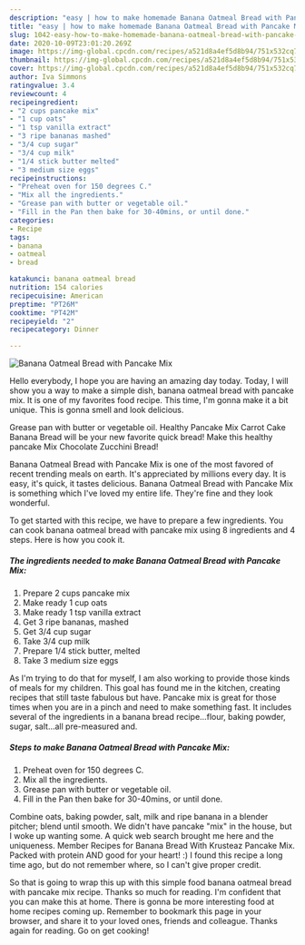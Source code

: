 ```yaml
---
description: "easy | how to make homemade Banana Oatmeal Bread with Pancake Mix"
title: "easy | how to make homemade Banana Oatmeal Bread with Pancake Mix"
slug: 1042-easy-how-to-make-homemade-banana-oatmeal-bread-with-pancake-mix
date: 2020-10-09T23:01:20.269Z
image: https://img-global.cpcdn.com/recipes/a521d8a4ef5d8b94/751x532cq70/banana-oatmeal-bread-with-pancake-mix-recipe-main-photo.jpg
thumbnail: https://img-global.cpcdn.com/recipes/a521d8a4ef5d8b94/751x532cq70/banana-oatmeal-bread-with-pancake-mix-recipe-main-photo.jpg
cover: https://img-global.cpcdn.com/recipes/a521d8a4ef5d8b94/751x532cq70/banana-oatmeal-bread-with-pancake-mix-recipe-main-photo.jpg
author: Iva Simmons
ratingvalue: 3.4
reviewcount: 4
recipeingredient:
- "2 cups pancake mix"
- "1 cup oats"
- "1 tsp vanilla extract"
- "3 ripe bananas mashed"
- "3/4 cup sugar"
- "3/4 cup milk"
- "1/4 stick butter melted"
- "3 medium size eggs"
recipeinstructions:
- "Preheat oven for 150 degrees C."
- "Mix all the ingredients."
- "Grease pan with butter or vegetable oil."
- "Fill in the Pan then bake for 30-40mins, or until done."
categories:
- Recipe
tags:
- banana
- oatmeal
- bread

katakunci: banana oatmeal bread 
nutrition: 154 calories
recipecuisine: American
preptime: "PT26M"
cooktime: "PT42M"
recipeyield: "2"
recipecategory: Dinner

---
```



![Banana Oatmeal Bread with Pancake Mix](https://img-global.cpcdn.com/recipes/a521d8a4ef5d8b94/751x532cq70/banana-oatmeal-bread-with-pancake-mix-recipe-main-photo.jpg)

Hello everybody, I hope you are having an amazing day today. Today, I will show you a way to make a simple dish, banana oatmeal bread with pancake mix. It is one of my favorites food recipe. This time, I'm gonna make it a bit unique. This is gonna smell and look delicious.

Grease pan with butter or vegetable oil. Healthy Pancake Mix Carrot Cake Banana Bread will be your new favorite quick bread! Make this healthy pancake Mix Chocolate Zucchini Bread!

Banana Oatmeal Bread with Pancake Mix is one of the most favored of recent trending meals on earth. It's appreciated by millions every day. It is easy, it's quick, it tastes delicious. Banana Oatmeal Bread with Pancake Mix is something which I've loved my entire life. They're fine and they look wonderful.


To get started with this recipe, we have to prepare a few ingredients. You can cook banana oatmeal bread with pancake mix using 8 ingredients and 4 steps. Here is how you cook it.

<!--inarticleads1-->

##### The ingredients needed to make Banana Oatmeal Bread with Pancake Mix:

1. Prepare 2 cups pancake mix
1. Make ready 1 cup oats
1. Make ready 1 tsp vanilla extract
1. Get 3 ripe bananas, mashed
1. Get 3/4 cup sugar
1. Take 3/4 cup milk
1. Prepare 1/4 stick butter, melted
1. Take 3 medium size eggs


As I&#39;m trying to do that for myself, I am also working to provide those kinds of meals for my children. This goal has found me in the kitchen, creating recipes that still taste fabulous but have. Pancake mix is great for those times when you are in a pinch and need to make something fast. It includes several of the ingredients in a banana bread recipe…flour, baking powder, sugar, salt…all pre-measured and. 

<!--inarticleads2-->

##### Steps to make Banana Oatmeal Bread with Pancake Mix:

1. Preheat oven for 150 degrees C.
1. Mix all the ingredients.
1. Grease pan with butter or vegetable oil.
1. Fill in the Pan then bake for 30-40mins, or until done.


Combine oats, baking powder, salt, milk and ripe banana in a blender pitcher; blend until smooth. We didn&#39;t have pancake &#34;mix&#34; in the house, but I woke up wanting some. A quick web search brought me here and the uniqueness. Member Recipes for Banana Bread With Krusteaz Pancake Mix. Packed with protein AND good for your heart! :) I found this recipe a long time ago, but do not remember where, so I can&#39;t give proper credit. 

So that is going to wrap this up with this simple food banana oatmeal bread with pancake mix recipe. Thanks so much for reading. I'm confident that you can make this at home. There is gonna be more interesting food at home recipes coming up. Remember to bookmark this page in your browser, and share it to your loved ones, friends and colleague. Thanks again for reading. Go on get cooking!
